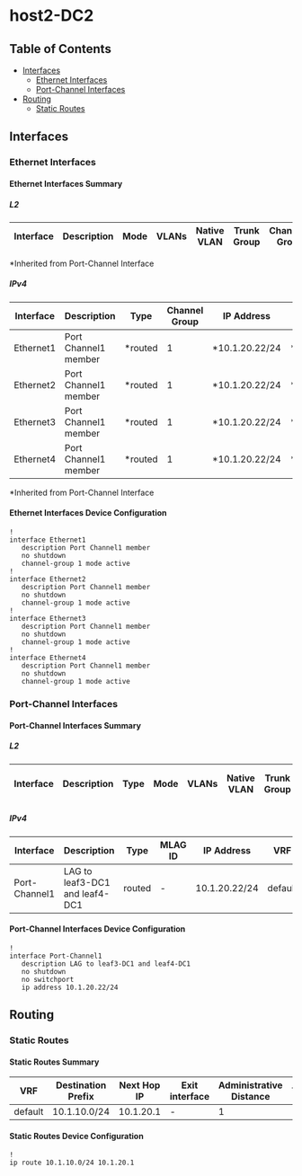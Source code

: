# host2-DC2

## Table of Contents

- [Interfaces](#interfaces)
  - [Ethernet Interfaces](#ethernet-interfaces)
  - [Port-Channel Interfaces](#port-channel-interfaces)
- [Routing](#routing)
  - [Static Routes](#static-routes)

## Interfaces

### Ethernet Interfaces

#### Ethernet Interfaces Summary

##### L2

| Interface | Description | Mode | VLANs | Native VLAN | Trunk Group | Channel-Group |
| --------- | ----------- | ---- | ----- | ----------- | ----------- | ------------- |

*Inherited from Port-Channel Interface

##### IPv4

| Interface | Description | Type | Channel Group | IP Address | VRF |  MTU | Shutdown | ACL In | ACL Out |
| --------- | ----------- | -----| ------------- | ---------- | ----| ---- | -------- | ------ | ------- |
| Ethernet1 | Port Channel1 member | *routed | 1 | *10.1.20.22/24 | **default | **- | *False | **- | **- |
| Ethernet2 | Port Channel1 member | *routed | 1 | *10.1.20.22/24 | **default | **- | *False | **- | **- |
| Ethernet3 | Port Channel1 member | *routed | 1 | *10.1.20.22/24 | **default | **- | *False | **- | **- |
| Ethernet4 | Port Channel1 member | *routed | 1 | *10.1.20.22/24 | **default | **- | *False | **- | **- |
*Inherited from Port-Channel Interface

#### Ethernet Interfaces Device Configuration

```eos
!
interface Ethernet1
   description Port Channel1 member
   no shutdown
   channel-group 1 mode active
!
interface Ethernet2
   description Port Channel1 member
   no shutdown
   channel-group 1 mode active
!
interface Ethernet3
   description Port Channel1 member
   no shutdown
   channel-group 1 mode active
!
interface Ethernet4
   description Port Channel1 member
   no shutdown
   channel-group 1 mode active
```

### Port-Channel Interfaces

#### Port-Channel Interfaces Summary

##### L2

| Interface | Description | Type | Mode | VLANs | Native VLAN | Trunk Group | LACP Fallback Timeout | LACP Fallback Mode | MLAG ID | EVPN ESI |
| --------- | ----------- | ---- | ---- | ----- | ----------- | ------------| --------------------- | ------------------ | ------- | -------- |

##### IPv4

| Interface | Description | Type | MLAG ID | IP Address | VRF | MTU | Shutdown | ACL In | ACL Out |
| --------- | ----------- | ---- | ------- | ---------- | --- | --- | -------- | ------ | ------- |
| Port-Channel1 | LAG to leaf3-DC1 and leaf4-DC1 | routed | - | 10.1.20.22/24 | default | - | False | - | - |

#### Port-Channel Interfaces Device Configuration

```eos
!
interface Port-Channel1
   description LAG to leaf3-DC1 and leaf4-DC1
   no shutdown
   no switchport
   ip address 10.1.20.22/24
```

## Routing

### Static Routes

#### Static Routes Summary

| VRF | Destination Prefix | Next Hop IP             | Exit interface      | Administrative Distance       | Tag               | Route Name                    | Metric         |
| --- | ------------------ | ----------------------- | ------------------- | ----------------------------- | ----------------- | ----------------------------- | -------------- |
| default | 10.1.10.0/24 | 10.1.20.1 | - | 1 | - | - | - |

#### Static Routes Device Configuration

```eos
!
ip route 10.1.10.0/24 10.1.20.1
```
